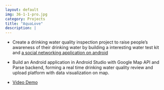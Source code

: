 ```yaml
---
layout: default
img: 36-1-1-pro.jpg
category: Projects
title: "AquaLove"
description: |
---
```

* Create a drinking water quality inspection project to raise people’s awareness of their drinking water by building a interesting water test kit and [a social networking application on android](https://github.com/WesleyyC/SEEDHack)

* Build an Android application in Android Studio with Google Map API and Parse backend, forming a real time drinking water quality review and upload platform with data visualization on map.

* [Video Demo](https://youtu.be/EN9ktS1mCvU)